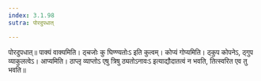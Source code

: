 ```yaml
---
index: 3.1.98
sutra: पोरदुपधात्

---
```

 पोरदुपधात्॥ पाक्यं वाक्यमिति। ठ्चजोः कु घिण्ण्यतोःऽ इति कुत्वम्। कोप्यं गोप्यमिति। ठ्कुप कोपनेऽ, ठ्गुप व्याकुलत्वेऽ। आप्यमिति। ठाप्लृ व्याप्तोऽ एषु त्रिषु ठ्यतोऽनावःऽ इत्याद्यौदातत्वं न भवति, तित्स्वरित एव तु भवति॥